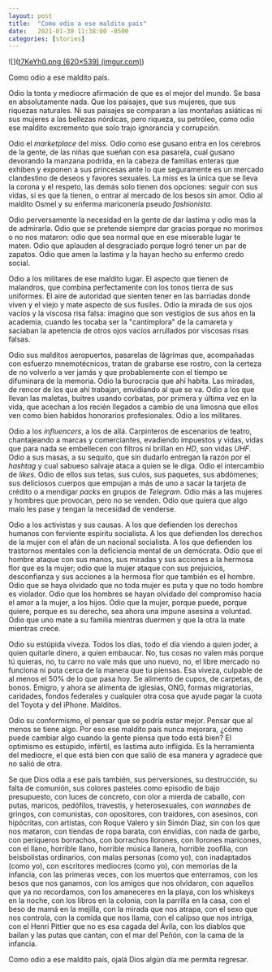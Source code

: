 ```yaml
---
layout: post
title:  "Como odio a ese maldito país"
date:   2021-01-30 11:38:00 -0500
categories: [stories]
---
```


![]([t7KeYh0.png (620×539) (imgur.com)](https://i.imgur.com/t7KeYh0.png))

Como odio a ese maldito país.

Odio la tonta y mediocre afirmación de que es el mejor del mundo. Se basa en absolutamente nada. Que los paisajes, que sus mujeres, que sus riquezas naturales. Ni sus paisajes se comparan a las montañas asiáticas ni sus mujeres a las bellezas nórdicas, pero riqueza, su petróleo, como odio ese maldito excremento que solo trajo ignorancia y corrupción.

Odio el *marketplace* del *miss*. Odio como ese gusano entra en los cerebros de la gente, de las niñas que sueñan con esa pasarela, cual gusano devorando la manzana podrida, en la cabeza de familias enteras que exhiben y exponen a sus princesas ante lo que seguramente es un mercado clandestino de deseos y favores sexuales. La *miss* es la única que se lleva la corona y el respeto, las demás solo tienen dos opciones: seguir con sus vidas, si es que la tienen, o entrar al mercado de los besos sin amor. Odio al maldito Osmel y su enferma mariconería pseudo *fashionista*.

Odio perversamente la necesidad en la gente de dar lastima y odio mas la de admirarla. Odio que se pretende siempre dar gracias porque no morimos o no nos mataron: odio que sea normal que en ese miserable lugar te maten. Odio que aplauden al desgraciado porque logró tener un par de zapatos. Odio que amen la lastima y la hayan hecho su enfermo credo social. 

Odio a los militares de ese maldito lugar. El aspecto que tienen de malandros, que combina perfectamente con los tonos tierra de sus uniformes. El aire de autoridad que sienten tener en las barriadas donde viven y el viejo y mate aspecto de sus fusiles. Odio la mirada de sus ojos vacíos y la viscosa risa falsa: imagino que son vestigios de sus años en la academia, cuando les tocaba ser la "cantimplora" de la camareta y saciaban la apetencia de otros ojos vacíos arrullados por viscosas risas falsas.

Odio sus malditos aeropuertos, pasarelas de lágrimas que, acompañadas con esfuerzo mnemotécnicos, tratan de grabarse ese rostro, con la certeza de no volverlo a ver jamás y que probablemente con el tiempo se difuminara de la memoria. Odio la burocracia que ahí habita. Las miradas, de rencor de los que ahí trabajan, envidiando al que se va. Odio a los que llevan las maletas, buitres usando corbatas, por primera y última vez en la vida, que acechan a los recién llegados a cambio de una limosna que ellos ven como bien habidos honorarios profesionales. Odio a los militares.

Odio a los *influencers*, a los de allá. Carpinteros de escenarios de teatro, chantajeando a marcas y comerciantes, evadiendo impuestos y vidas, vidas que para nada se embellecen con filtros ni brillan en *HD*, son vidas *UHF*. Odio a sus masas, a su sequito, que sin dudarlo entregan la razón por el *hashtag* y cual sabueso salvaje ataca a quien se le diga. Odio el intercambio de *likes*. Odio de ellos sus tetas, sus culos, sus paquetes, sus abdómenes; sus deliciosos cuerpos que empujan a más de uno a sacar la tarjeta de crédito o a mendigar *packs* en grupos de *Telegram*. Odio más a las mujeres y hombres que provocan, pero no se venden. Odio que quiera que algo malo les pase y tengan la necesidad de venderse. 

Odio a los activistas y sus causas. A los que defienden los derechos humanos con ferviente espíritu socialista. A los que defienden los derechos de la mujer con el afán de un nacional socialista. A los que defienden los trastornos mentales con la deficiencia mental de un demócrata. Odio que el hombre ataque con sus manos, sus miradas y sus acciones a la hermosa flor que es la mujer; odio que la mujer ataque con sus prejuicios, desconfianza y sus acciones a la hermosa flor que también es el hombre. Odio que se haya olvidado que no toda mujer es puta y que no todo hombre es violador. Odio que los hombres se hayan olvidado del compromiso hacia el amor a la mujer, a los hijos. Odio que la mujer, porque puede, porque quiere, porque es su derecho, sea ahora una impune asesina a voluntad. Odio que uno mate a su familia mientras duermen y que la otra la mate mientras crece.

Odio su estúpida viveza. Todos los días, todo el día viendo a quien joder, a quien quitarle dinero, a quien embaucar. No, tus cosas no valen más porque tú quieras, no, tu carro no vale más que uno nuevo, no, el libre mercado no funciona ni puta cerca de la manera que tu piensas. Esa viveza, culpable de al menos el 50% de lo que pasa hoy. Se alimento de cupos, de carpetas, de bonos. Emigro, y ahora se alimenta de iglesias, ONG, formas migratorias, caridades, fondos federales y cualquier otra cosa que ayude pagar la cuota del Toyota y del iPhone. Malditos.

Odio su conformismo, el pensar que se podría estar mejor. Pensar que al menos se tiene algo. Por eso ese maldito país nunca mejorara, ¿cómo puede cambiar algo cuando la gente piensa que todo está bien? El optimismo es estúpido, infértil, es lastima auto infligida. Es la herramienta del mediocre, el que está bien con que salió de esa manera y agradece que no salió de otra.

Se que Dios odia a ese país también, sus perversiones, su destrucción, su falta de comunión, sus colores pasteles como episodio de bajo presupuesto, con luces de concreto, con olor a mierda de caballo, con putas, maricos, pedófilos, travestis, y heterosexuales, con *wannabes* de gringos, con comunistas, con opositores, con traidores, con asesinos, con hipócritas, con artistas, con Roque Valero y sin Simón Diaz, sin con los que nos mataron, con tiendas de ropa barata, con envidias, con nada de garbo, con periqueros borrachos, con borrachos llorones, con llorones maricones, con el llano, horrible llano, horrible música llanera, horrible zoofilia, con beisbolistas ordinarios, con malas personas (como yo), con inadaptados (como yo), con escritores mediocres (como yo), con memorias de la infancia, con las primeras veces, con los muertos que enterramos, con los besos que nos ganamos, con los amigos que nos olvidaron, con aquellos que ya no recordamos, con los amaneceres en la playa, con los whiskeys en la noche, con los libros en la colonia, con la parrilla en la casa, con el beso de mamá en la mejilla, con la mirada que nos atrapa, con el sexo que nos controla, con la comida que nos llama, con el calipso que nos intriga, con el Henri Pittier que no es esa cagada del Ávila, con los diablos que bailan y las putas que cantan, con el mar del Peñón, con la cama de la infancia.

Como odio a ese maldito país, ojalá Dios algún día me permita regresar.